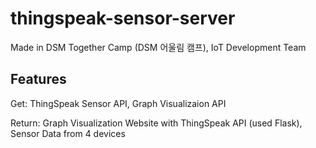 # thingspeak-sensor-server

Made in DSM Together Camp (DSM 어울림 캠프), IoT Development Team


## Features

Get: ThingSpeak Sensor API, Graph Visualizaion API

Return: Graph Visualization Website with ThingSpeak API (used Flask), Sensor Data from 4 devices

